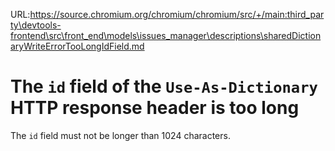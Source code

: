 URL:https://source.chromium.org/chromium/chromium/src/+/main:third_party\devtools-frontend\src\front_end\models\issues_manager\descriptions\sharedDictionaryWriteErrorTooLongIdField.md
# The `id` field of the `Use-As-Dictionary` HTTP response header is too long

The `id` field must not be longer than 1024 characters.
